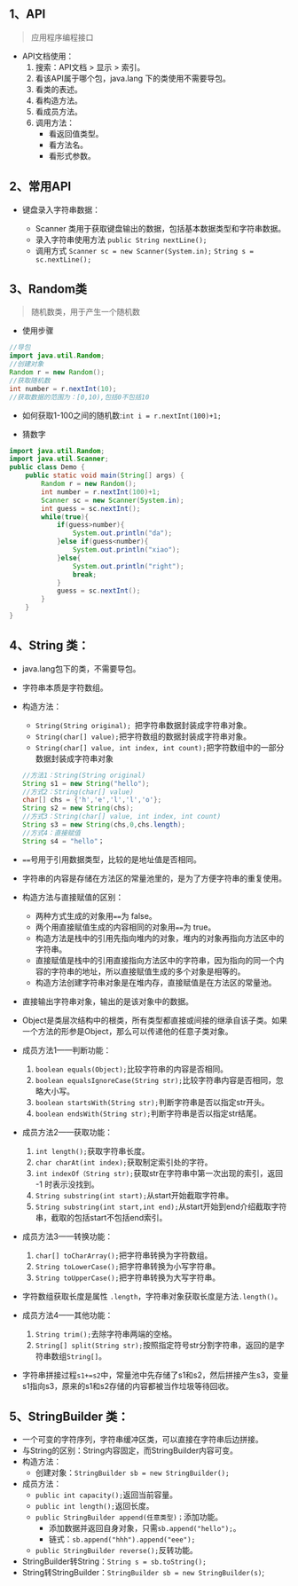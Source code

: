 ## 1、API

> 应用程序编程接口

- API文档使用：
  1. 搜索：API文档 > 显示 > 索引。
  2. 看该API属于哪个包，java.lang 下的类使用不需要导包。
  3. 看类的表述。
  4. 看构造方法。
  5. 看成员方法。
  6. 调用方法：
     - 看返回值类型。
     - 看方法名。
     - 看形式参数。

## 2、常用API

- 键盘录入字符串数据：

  - Scanner 类用于获取键盘输出的数据，包括基本数据类型和字符串数据。
  - 录入字符串使用方法 `public String nextLine();`
  - 调用方式 `Scanner sc = new Scanner(System.in);` `String s = sc.nextLine();`

## 3、Random类

> 随机数类，用于产生一个随机数

- 使用步骤

```Java
//导包
import java.util.Random;
//创建对象
Random r = new Random();
//获取随机数
int number = r.nextInt(10);
//获取数据的范围为：[0,10),包括0不包括10
```

- 如何获取1-100之间的随机数:`int i = r.nextInt(100)+1;`

- 猜数字

```Java
import java.util.Random;
import java.util.Scanner;
public class Demo {
	public static void main(String[] args) {
		Random r = new Random();
		int number = r.nextInt(100)+1;
		Scanner sc = new Scanner(System.in);
		int guess = sc.nextInt();
		while(true){
			if(guess>number){
				System.out.println("da");
			}else if(guess<number){
				System.out.println("xiao");
			}else{
				System.out.println("right");
				break;
			}
			guess = sc.nextInt();
		}
	}
}
```

## 4、String 类：

  - java.lang包下的类，不需要导包。

  - 字符串本质是字符数组。

  - 构造方法：

    - `String(String original); `把字符串数据封装成字符串对象。
    - `String(char[] value);`把字符数组的数据封装成字符串对象。
    - `String(char[] value, int index, int count);`把字符数组中的一部分数据封装成字符串对象

    ```Java
    //方法1：String(String original)
    String s1 = new String("hello");
    //方式2：String(char[] value)
    char[] chs = {'h','e','l','l','o'};
    String s2 = new String(chs);
    //方式3：String(char[] value, int index, int count)
    String s3 = new String(chs,0,chs.length);
    //方式4：直接赋值
    String s4 = "hello"；
    ```

  - `==`号用于引用数据类型，比较的是地址值是否相同。

  - 字符串的内容是存储在方法区的常量池里的，是为了方便字符串的重复使用。

  - 构造方法与直接赋值的区别：

    - 两种方式生成的对象用`==`为 false。
    - 两个用直接赋值生成的内容相同的对象用`==`为 true。
    - 构造方法是栈中的引用先指向堆内的对象，堆内的对象再指向方法区中的字符串。
    - 直接赋值是栈中的引用直接指向方法区中的字符串，因为指向的同一个内容的字符串的地址，所以直接赋值生成的多个对象是相等的。
    - 构造方法创建字符串对象是在堆内存，直接赋值是在方法区的常量池。

  - 直接输出字符串对象，输出的是该对象中的数据。

  - Object是类层次结构中的根类，所有类型都直接或间接的继承自该子类。如果一个方法的形参是Object，那么可以传递他的任意子类对象。

  - 成员方法1——判断功能：

    1. `boolean equals(Object);`比较字符串的内容是否相同。
    2. `boolean equalsIgnoreCase(String str);`比较字符串内容是否相同，忽略大小写。
    3. `boolean startsWith(String str);`判断字符串是否以指定str开头。
    4. `boolean endsWith(String str);`判断字符串是否以指定str结尾。

  - 成员方法2——获取功能：

    1. `int length();`获取字符串长度。
    2. `char charAt(int index);`获取制定索引处的字符。
    3. `int indexOf（String str);`获取str在字符串中第一次出现的索引，返回 -1 时表示没找到。
    4. `String substring(int start);`从start开始截取字符串。
    5. `String substring(int start,int end);`从start开始到end介绍截取字符串，截取的包括start不包括end索引。

  - 成员方法3——转换功能：

    1. `char[] toCharArray();`把字符串转换为字符数组。
    2. `String toLowerCase();`把字符串转换为小写字符串。
    3. `String toUpperCase();`把字符串转换为大写字符串。

  - 字符数组获取长度是属性 `.length`，字符串对象获取长度是方法`.length()`。

  - 成员方法4——其他功能：

    1. `String trim();`去除字符串两端的空格。
    2. `String[] split(String str);`按照指定符号str分割字符串，返回的是字符串数组`String[]`。

  - 字符串拼接过程`s1+=s2`中，常量池中先存储了s1和s2，然后拼接产生s3，变量s1指向s3，原来的s1和s2存储的内容都被当作垃圾等待回收。

## 5、StringBuilder 类：

- 一个可变的字符序列，字符串缓冲区类，可以直接在字符串后边拼接。
- 与String的区别：String内容固定，而StringBuilder内容可变。
- 构造方法：
  - 创建对象：`StringBuilder sb = new StringBuilder();`
- 成员方法：
  - `public int capacity();`返回当前容量。
  - `public int length();`返回长度。
  - `public StringBuilder append(任意类型)；`添加功能。
    - 添加数据并返回自身对象，只需`sb.append("hello");`。
    - 链式：`sb.append("hhh").append("eee");`
  - `public StringBuilder reverse();`反转功能。
- StringBuilder转String：`String s = sb.toString();`
- String转StringBuilder：`StringBuilder sb = new StringBuilder(s)`;